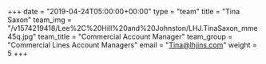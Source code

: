 +++
date = "2019-04-24T05:00:00+00:00"
type = "team"
title = "Tina Saxon"
team_img = "/v1574219418/Lee%2C%20Hill%20and%20Johnston/LHJ.TinaSaxon_mme45q.jpg"
team_title = "Commercial Account Manager"
team_group = "Commercial Lines Account Managers"
email = "Tina@lhjins.com"
weight = 5
+++